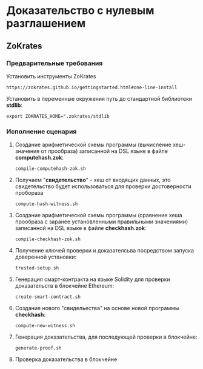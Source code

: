 # Доказательство с нулевым разглашением

## ZoKrates

### Предварительные требования
Установить инструменты ZoKrates

```https://zokrates.github.io/gettingstarted.html#one-line-install```

Установить в переменные окружения путь до стандартной библиотеки __stdlib__:

```export ZOKRATES_HOME=".zokrates/stdlib```

### Исполнение сценария

1. Создание арифметической схемы программы (вычисление хеш-значения от прообраза) записанной на DSL языке в файле __computehash.zok__:

    ```compile-computehash-zok.sh```

2. Получаем "__свидетельство__" - хеш от входящих данных, это свидетельство будет использоваться для проверки достоверности пробораза
   
   ```compute-hash-witness.sh```

3. Создание арифметической схемы программы (сравнение хеша прообраза с заранее установленными правильными значениями) записанной на DSL языке в файле __checkhash.zok__:
   
   ```compile-checkhash-zok.sh```

4. Получение ключей проверки и доказателсьва посредством запуска доверенной установки:
   
   ```trusted-setup.sh```

5. Генерация смарт-контракта на языке Solidity для проверки доказательств в блокчейне Ethereum:
   
   ```create-smart-contract.sh```

6. Создание нового "свидельества" на основе новой программы __checkhash__:
   
   ```compute-new-witness.sh```

7. Генерация доказательства, для последующей проверки в блокчейне:
   
   ```generate-proof.sh```

8. Проверка доказательства в блокчейне